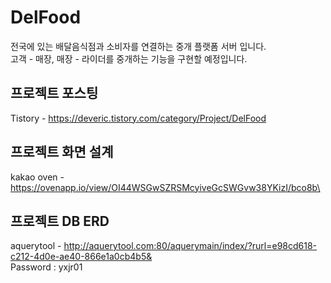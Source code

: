 DelFood
=============
전국에 있는 배달음식점과 소비자를 연결하는 중개  플랫폼 서버 입니다.<br>
고객 - 매장, 매장 - 라이더를 중개하는 기능을 구현할 예정입니다.


## 프로젝트 포스팅
Tistory - <https://deveric.tistory.com/category/Project/DelFood>   

## 프로젝트 화면 설계

kakao oven - <https://ovenapp.io/view/OI44WSGwSZRSMcyiveGcSWGvw38YKizI/bco8b\>   

## 프로젝트 DB ERD

aquerytool - <http://aquerytool.com:80/aquerymain/index/?rurl=e98cd618-c212-4d0e-ae40-866e1a0cb4b5&> <br>
Password : yxjr01
